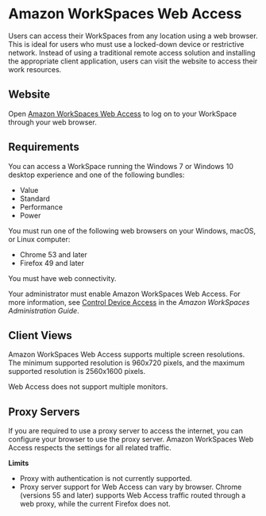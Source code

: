 # Amazon WorkSpaces Web Access<a name="amazon-workspaces-web-access"></a>

Users can access their WorkSpaces from any location using a web browser\. This is ideal for users who must use a locked\-down device or restrictive network\. Instead of using a traditional remote access solution and installing the appropriate client application, users can visit the website to access their work resources\.

## Website<a name="web-access-url"></a>

Open [Amazon WorkSpaces Web Access](https://clients.amazonworkspaces.com/webclient) to log on to your WorkSpace through your web browser\.

## Requirements<a name="web-access-requirements"></a>

You can access a WorkSpace running the Windows 7 or Windows 10 desktop experience and one of the following bundles:
+ Value
+ Standard
+ Performance
+ Power

You must run one of the following web browsers on your Windows, macOS, or Linux computer:
+ Chrome 53 and later
+ Firefox 49 and later

You must have web connectivity\.

Your administrator must enable Amazon WorkSpaces Web Access\. For more information, see [Control Device Access](https://docs.aws.amazon.com/workspaces/latest/adminguide/update-directory-details.html#control-device-access) in the *Amazon WorkSpaces Administration Guide*\.

## Client Views<a name="web-access-views"></a>

Amazon WorkSpaces Web Access supports multiple screen resolutions\. The minimum supported resolution is 960x720 pixels, and the maximum supported resolution is 2560x1600 pixels\.

Web Access does not support multiple monitors\.

## Proxy Servers<a name="web-access-proxy"></a>

If you are required to use a proxy server to access the internet, you can configure your browser to use the proxy server\. Amazon WorkSpaces Web Access respects the settings for all related traffic\.

**Limits**
+ Proxy with authentication is not currently supported\.
+ Proxy server support for Web Access can vary by browser\. Chrome \(versions 55 and later\) supports Web Access traffic routed through a web proxy, while the current Firefox does not\.